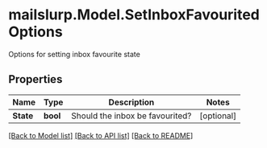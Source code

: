# mailslurp.Model.SetInboxFavouritedOptions
Options for setting inbox favourite state
## Properties

Name | Type | Description | Notes
------------ | ------------- | ------------- | -------------
**State** | **bool** | Should the inbox be favourited? | [optional] 

[[Back to Model list]](../README.md#documentation-for-models) [[Back to API list]](../README.md#documentation-for-api-endpoints) [[Back to README]](../README.md)

